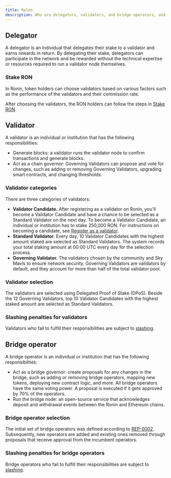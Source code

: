 ```yaml
---
title: Roles
description: Who are delegators, validators, and bridge operators, and what they do.
---
```


## Delegator

A delegator is an individual that delegates their stake to a validator and earns rewards in return. By delegating their stake, delegators can participate in the network and be rewarded without the technical expertise or resources required to run a validator node themselves.

### Stake RON

In Ronin, token holders can choose validators based on various factors such as the performance of the validators and their commission rate.

After choosing the validators, the RON holders can follow the steps in [Stake RON](./../delegators/onboarding/become-delegator.mdx).

## Validator

A validator is an individual or institution that has the following responsibilities:

* Generate blocks: a validator runs the validator node to confirm transactions and generate blocks.
* Act as a chain governor: Governing Validators can propose and vote for changes, such as adding or removing Governing Validators, upgrading smart contracts, and changing thresholds.

### Validator categories

There are three categories of validators:

* **Validator Candidate.** After registering as a validator on Ronin, you'll become a Validator Candidate and have a chance to be selected as a Standard Validator on the next day. To become a Validator Candidate, an individual or institution has to stake 250,000 RON. For instructions on becoming a candidate, see [Register as a validator](./../validators/onboarding/become-validator.mdx).
* **Standard Validator.** Every day, 10 Validator Candidates with the highest amount staked are selected as Standard Validators. The system records your total staking amount at 00:00 UTC every day for the selection process.
* **Governing Validator.** The validators chosen by the community and Sky Mavis to ensure network security. Governing Validators are validators by default, and they account for more than half of the total validator pool.

### Validator selection

The validators are selected using Delegated Proof of Stake (DPoS). Beside the 12 Governing Validators, top 10 Validator Candidates with the highest staked amount are selected as Standard Validators.

### Slashing penalties for validators

Validators who fail to fulfill their responsibilities are subject to [slashing](./../validators/slashing.mdx).

## Bridge operator

A bridge operator is an individual or institution that has the following responsibilties:

* Act as a bridge governor: create proposals for any changes in the bridge, such as adding or removing bridge operators, mapping new tokens, deploying new contract logic, and more. All bridge operators have the same voting power. A proposal is executed if it gets approved by 70% of the operators.
* Run the bridge node: an open-source service that acknowledges deposit and withdrawal events between the Ronin and Ethereum chains.

### Bridge operator selection

The initial set of bridge operators was defined according to [REP-0002](https://github.com/axieinfinity/REPs/blob/main/REP-0002/REP-0002.md#bridge-operator-selection). Subsequently, new operators are added and existing ones removed through proposals that receive approval from the incumbent operators.

### Slashing penalties for bridge operators

Bridge operators who fail to fulfill their responsibilities are subject to [slashing](./../bridge-operators/slashing.md).
